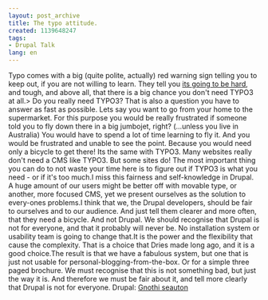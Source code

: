 ```yaml
---
layout: post_archive
title: The typo attitude.
created: 1139648247
tags:
- Drupal Talk
lang: en
---
```

Typo comes with a big (quite polite, actually) red warning sign telling you to keep out, if you are not willing to learn. They tell you [its going to be hard](http://typo3.org/about/new-to-typo3/), and tough, and above all, that there is a big chance you don't need TYPO3 at all.> Do you really need TYPO3? That is also a question you have to answer as fast as possible. Lets say you want to go from your home to the supermarket. For this purpose you would be really frustrated if someone told you to fly down there in a big jumbojet, right? (...unless you live in Australia)  You would have to spend a lot of time learning to fly it. And you would be frustrated and unable to see the point. Because you would need only a bicycle to get there! Its the same with TYPO3. Many websites really don't need a CMS like TYPO3. But some sites do! The most important thing you can do to not waste your time here is to figure out if TYPO3 is what you need - or if it's too much.I miss this fairness and self-knowledge in Drupal. A huge amount of our users might be better off with movable type, or another, more focused CMS, yet we present ourselves as the solution to every-ones problems.I think that we, the Drupal developers, should be fair to ourselves and to our audience. And just tell them clearer and more often, that they need a bicycle. And not Drupal. We should recognise that Drupal is not for everyone, and that it probably will never be. No installation system or usability team is going to change that.It is the power and the flexibility that cause the complexity. That is a choice that Dries made long ago, and it is a good choice.The result is that we have a fabulous system, but one that is just not usable for personal-blogging-from-the-box. Or for a simple three paged brochure. We must recognise that this is not something bad, but just the way it is. And therefore we must be fair about it, and tell more clearly that Drupal is not for everyone. Drupal: [Gnothi seauton](http://en.wikipedia.org/wiki/Gnothi_seauton)

